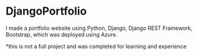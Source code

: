 # DjangoPortfolio

I made a portfolio website using Python, Django, Django REST Framework, Bootstrap, which was deployed using Azure. 

*this is not a full project and was completed for learning and experience
